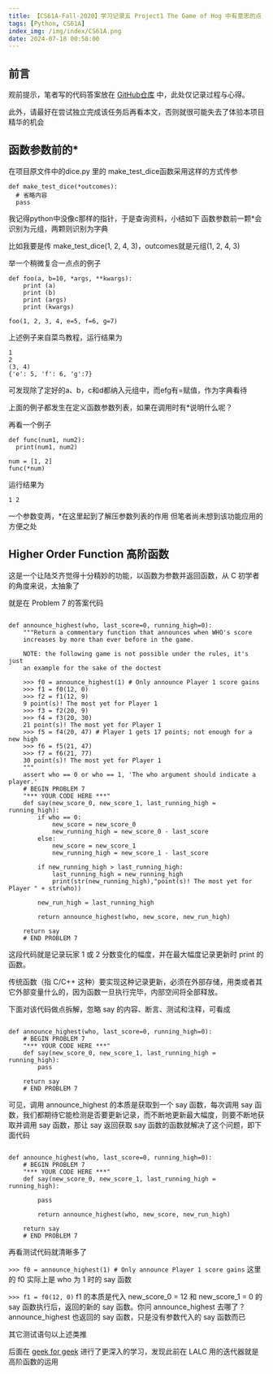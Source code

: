 ```yaml
---
title: 【CS61A-Fall-2020】学习记录五 Project1 The Game of Hog 中有意思的点
tags: [Python, CS61A]
index_img: /img/index/CS61A.png
date: 2024-07-18 00:58:00
---
```

## 前言
观前提示，笔者写的代码答案放在 [GitHub仓库](https://github.com/HSLix/CS61A-Fall-2020) 中，此处仅记录过程与心得。

此外，请最好在尝试独立完成该任务后再看本文，否则就很可能失去了体验本项目精华的机会

## 函数参数前的*
在项目原文件中的dice.py 里的 make_test_dice函数采用这样的方式传参
```
def make_test_dice(*outcomes):
  # 省略内容
  pass
```

我记得python中没像c那样的指针，于是查询资料，小结如下
函数参数前一颗*会识别为元组，两颗则识别为字典

比如我要是传 make_test_dice(1, 2, 4, 3)，outcomes就是元组(1, 2, 4, 3)

举一个稍微复合一点点的例子
```
def foo(a, b=10, *args, **kwargs):
    print (a)
    print (b)
    print (args)
    print (kwargs)

foo(1, 2, 3, 4, e=5, f=6, g=7)
```

上述例子来自菜鸟教程，运行结果为
```
1
2
(3, 4)
{'e': 5, 'f': 6, 'g':7}
```

可发现除了定好的a、b，c和d都纳入元组中，而efg有=赋值，作为字典看待

上面的例子都发生在定义函数参数列表，如果在调用时有*说明什么呢？

再看一个例子
```
def func(num1, num2):
  print(num1, num2)

num = [1, 2]
func(*num)
```

运行结果为
```
1 2
```

一个参数变两，*在这里起到了解压参数列表的作用
但笔者尚未想到该功能应用的方便之处

##  Higher Order Function 高阶函数
这是一个让陆爻齐觉得十分精妙的功能，以函数为参数并返回函数，从 C 初学者的角度来说，太抽象了

就是在 Problem 7 的答案代码

```

def announce_highest(who, last_score=0, running_high=0):
    """Return a commentary function that announces when WHO's score
    increases by more than ever before in the game.

    NOTE: the following game is not possible under the rules, it's just
    an example for the sake of the doctest

    >>> f0 = announce_highest(1) # Only announce Player 1 score gains
    >>> f1 = f0(12, 0)
    >>> f2 = f1(12, 9)
    9 point(s)! The most yet for Player 1
    >>> f3 = f2(20, 9)
    >>> f4 = f3(20, 30)
    21 point(s)! The most yet for Player 1
    >>> f5 = f4(20, 47) # Player 1 gets 17 points; not enough for a new high
    >>> f6 = f5(21, 47)
    >>> f7 = f6(21, 77)
    30 point(s)! The most yet for Player 1
    """
    assert who == 0 or who == 1, 'The who argument should indicate a player.'
    # BEGIN PROBLEM 7
    "*** YOUR CODE HERE ***"
    def say(new_score_0, new_score_1, last_running_high = running_high):
        if who == 0:
            new_score = new_score_0
            new_running_high = new_score_0 - last_score
        else:
            new_score = new_score_1
            new_running_high = new_score_1 - last_score

        if new_running_high > last_running_high:
            last_running_high = new_running_high
            print(str(new_running_high),"point(s)! The most yet for Player " + str(who))
        
        new_run_high = last_running_high
        
        return announce_highest(who, new_score, new_run_high)
        
    return say
    # END PROBLEM 7
```

这段代码就是记录玩家 1 或 2 分数变化的幅度，并在最大幅度记录更新时 print 的函数。

传统函数（指 C/C++ 这种）要实现这种记录更新，必须在外部存储，用类或者其它外部变量什么的，因为函数一旦执行完毕，内部空间将全部释放。

下面对该代码做点拆解，忽略 say 的内容、断言、测试和注释，可看成

```

def announce_highest(who, last_score=0, running_high=0):
    # BEGIN PROBLEM 7
    "*** YOUR CODE HERE ***"
    def say(new_score_0, new_score_1, last_running_high = running_high):
        pass
        
    return say
    # END PROBLEM 7
```

可见，调用 announce_highest 的本质是获取到一个 say 函数，每次调用 say 函数，我们都期待它能检测是否要更新记录，而不断地更新最大幅度，则要不断地获取并调用 say 函数，那让 say 返回获取 say 函数的函数就解决了这个问题，即下面代码

```

def announce_highest(who, last_score=0, running_high=0):
    # BEGIN PROBLEM 7
    "*** YOUR CODE HERE ***"
    def say(new_score_0, new_score_1, last_running_high = running_high):
 
        pass

        return announce_highest(who, new_score, new_run_high)
        
    return say
    # END PROBLEM 7
```

再看测试代码就清晰多了


``>>> f0 = announce_highest(1) # Only announce Player 1 score gains`` 这里的 f0 实际上是 who 为 1 时的 say 函数


``>>> f1 = f0(12, 0)`` f1 的本质是代入 new_score_0 = 12 和 new_score_1 = 0 的 say 函数执行后，返回的新的 say 函数。你问 announce_highest 去哪了？announce_highest 也返回的 say 函数，只是没有参数代入的 say 函数而已

其它测试语句以上述类推

后面在 [geek for geek](https://www.geeksforgeeks.org/higher-order-functions-in-python/) 进行了更深入的学习，发现此前在 LALC 用的迭代器就是高阶函数的运用